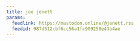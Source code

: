 ```yaml
---
title: joe jenett
params:
  feedlink: https://mastodon.online/@jenett.rss
  feedid: 987d512cbf6cc56a1fc909258e43b4ae
---
```

